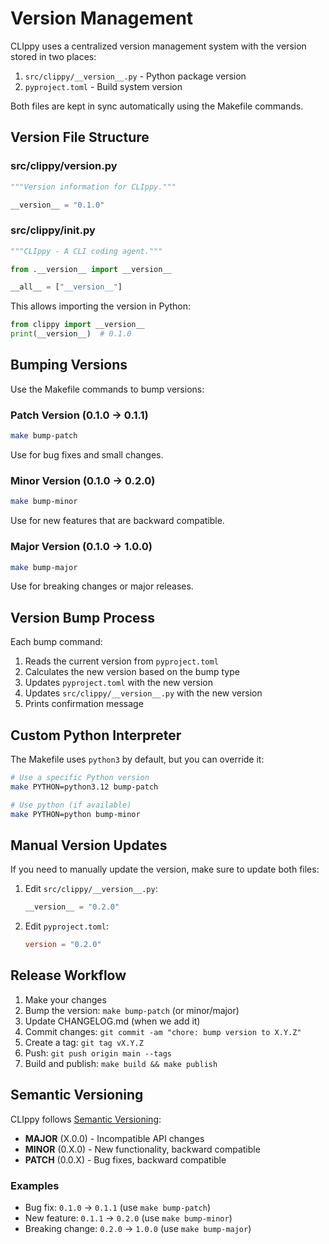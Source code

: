 # Version Management

CLIppy uses a centralized version management system with the version stored in two places:

1. `src/clippy/__version__.py` - Python package version
2. `pyproject.toml` - Build system version

Both files are kept in sync automatically using the Makefile commands.

## Version File Structure

### src/clippy/__version__.py
```python
"""Version information for CLIppy."""

__version__ = "0.1.0"
```

### src/clippy/__init__.py
```python
"""CLIppy - A CLI coding agent."""

from .__version__ import __version__

__all__ = ["__version__"]
```

This allows importing the version in Python:
```python
from clippy import __version__
print(__version__)  # 0.1.0
```

## Bumping Versions

Use the Makefile commands to bump versions:

### Patch Version (0.1.0 → 0.1.1)
```bash
make bump-patch
```
Use for bug fixes and small changes.

### Minor Version (0.1.0 → 0.2.0)
```bash
make bump-minor
```
Use for new features that are backward compatible.

### Major Version (0.1.0 → 1.0.0)
```bash
make bump-major
```
Use for breaking changes or major releases.

## Version Bump Process

Each bump command:
1. Reads the current version from `pyproject.toml`
2. Calculates the new version based on the bump type
3. Updates `pyproject.toml` with the new version
4. Updates `src/clippy/__version__.py` with the new version
5. Prints confirmation message

## Custom Python Interpreter

The Makefile uses `python3` by default, but you can override it:

```bash
# Use a specific Python version
make PYTHON=python3.12 bump-patch

# Use python (if available)
make PYTHON=python bump-minor
```

## Manual Version Updates

If you need to manually update the version, make sure to update both files:

1. Edit `src/clippy/__version__.py`:
   ```python
   __version__ = "0.2.0"
   ```

2. Edit `pyproject.toml`:
   ```toml
   version = "0.2.0"
   ```

## Release Workflow

1. Make your changes
2. Bump the version: `make bump-patch` (or minor/major)
3. Update CHANGELOG.md (when we add it)
4. Commit changes: `git commit -am "chore: bump version to X.Y.Z"`
5. Create a tag: `git tag vX.Y.Z`
6. Push: `git push origin main --tags`
7. Build and publish: `make build && make publish`

## Semantic Versioning

CLIppy follows [Semantic Versioning](https://semver.org/):

- **MAJOR** (X.0.0) - Incompatible API changes
- **MINOR** (0.X.0) - New functionality, backward compatible
- **PATCH** (0.0.X) - Bug fixes, backward compatible

### Examples

- Bug fix: `0.1.0` → `0.1.1` (use `make bump-patch`)
- New feature: `0.1.1` → `0.2.0` (use `make bump-minor`)
- Breaking change: `0.2.0` → `1.0.0` (use `make bump-major`)
